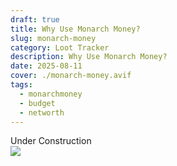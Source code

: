 ```yaml
---
draft: true
title: Why Use Monarch Money?
slug: monarch-money
category: Loot Tracker
description: Why Use Monarch Money?
date: 2025-08-11
cover: ./monarch-money.avif
tags:
  - monarchmoney
  - budget
  - networth
---
```


<div class="text-center text-2xl">Under Construction</div>

<img class="m-auto" src="https://t3.ftcdn.net/jpg/03/53/83/92/360_F_353839266_8yqhN0548cGxrl4VOxngsiJzDgrDHxjG.jpg"/>
